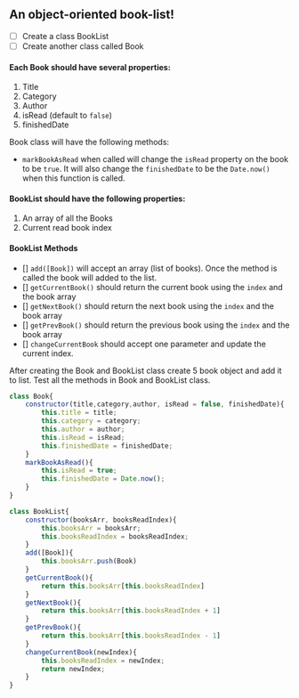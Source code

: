 ## An object-oriented book-list!

- [ ] Create a class BookList
- [ ] Create another class called Book

#### Each Book should have several properties:

1. Title
2. Category
3. Author
4. isRead (default to `false`)
5. finishedDate

Book class will have the following methods:

- `markBookAsRead` when called will change the `isRead` property on the book to be `true`. It will also change the `finishedDate` to be the `Date.now()` when this function is called.

#### BookList should have the following properties:

1. An array of all the Books
2. Current read book index

#### BookList Methods

- [] `add([Book])` will accept an array (list of books). Once the method is called the book will added to the list.
- [] `getCurrentBook()` should return the current book using the `index` and the book array
- [] `getNextBook()` should return the next book using the `index` and the book array
- [] `getPrevBook()` should return the previous book using the `index` and the book array
- [] `changeCurrentBook` should accept one parameter and update the current index.

After creating the Book and BookList class create 5 book object and add it to list. Test all the methods in Book and BookList class.

```js
class Book{
    constructor(title,category,author, isRead = false, finishedDate){
        this.title = title;
        this.category = category;
        this.author = author;
        this.isRead = isRead;
        this.finishedDate = finishedDate;
    }
    markBookAsRead(){
        this.isRead = true;
        this.finishedDate = Date.now();
    }
}

class BookList{
    constructor(booksArr, booksReadIndex){
        this.booksArr = booksArr;
        this.booksReadIndex = booksReadIndex;
    }
    add([Book]){
        this.booksArr.push(Book)
    }
    getCurrentBook(){
        return this.booksArr[this.booksReadIndex]
    }
    getNextBook(){
        return this.booksArr[this.booksReadIndex + 1]
    }
    getPrevBook(){
        return this.booksArr[this.booksReadIndex - 1]
    }
    changeCurrentBook(newIndex){
        this.booksReadIndex = newIndex;
        return newIndex;
    }
}
```
